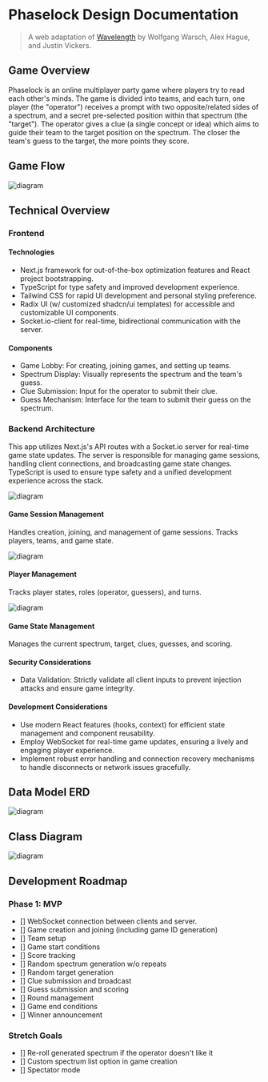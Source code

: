 [//]: # (This file is only used by the `npm run docs command` to generate the README.md file. Do not edit README.md directly.)

# Phaselock Design Documentation

> A web adaptation of [Wavelength](https://www.wavelength.zone/) by Wolfgang Warsch, Alex Hague, and Justin Vickers.

## Game Overview

Phaselock is an online multiplayer party game where players try to read each other's minds. The game is divided into teams, and each turn, one player (the "operator") receives a prompt with two opposite/related sides of a spectrum, and a secret pre-selected position within that spectrum (the "target"). The operator gives a clue (a single concept or idea) which aims to guide their team to the target position on the spectrum. The closer the team's guess to the target, the more points they score.

## Game Flow

![diagram](./readme-1.svg)

## Technical Overview

### Frontend

#### Technologies

- Next.js framework for out-of-the-box optimization features and React project bootstrapping.
- TypeScript for type safety and improved development experience.
- Tailwind CSS for rapid UI development and personal styling preference.
- Radix UI (w/ customized shadcn/ui templates) for accessible and customizable UI components.
- Socket.io-client for real-time, bidirectional communication with the server.

#### Components

- Game Lobby: For creating, joining games, and setting up teams.
- Spectrum Display: Visually represents the spectrum and the team's guess.
- Clue Submission: Input for the operator to submit their clue.
- Guess Mechanism: Interface for the team to submit their guess on the spectrum.

### Backend Architecture

This app utilizes Next.js's API routes with a Socket.io server for real-time game state updates. The server is responsible for managing game sessions, handling client connections, and broadcasting game state changes. TypeScript is used to ensure type safety and a unified development experience across the stack.

![diagram](./readme-2.svg)

#### Game Session Management

Handles creation, joining, and management of game sessions. Tracks players, teams, and game state.

![diagram](./readme-3.svg)

#### Player Management

Tracks player states, roles (operator, guessers), and turns.

![diagram](./readme-4.svg)

#### Game State Management

Manages the current spectrum, target, clues, guesses, and scoring.

#### Security Considerations

- Data Validation: Strictly validate all client inputs to prevent injection attacks and ensure game integrity.

#### Development Considerations

- Use modern React features (hooks, context) for efficient state management and component reusability.
- Employ WebSocket for real-time game updates, ensuring a lively and engaging player experience.
- Implement robust error handling and connection recovery mechanisms to handle disconnects or network issues gracefully.

## Data Model ERD

![diagram](./readme-5.svg)

## Class Diagram

![diagram](./readme-6.svg)

## Development Roadmap

### Phase 1: MVP

- [] WebSocket connection between clients and server.
- [] Game creation and joining (including game ID generation)
- [] Team setup
- [] Game start conditions
- [] Score tracking
- [] Random spectrum generation w/o repeats
- [] Random target generation
- [] Clue submission and broadcast
- [] Guess submission and scoring
- [] Round management
- [] Game end conditions
- [] Winner announcement

### Stretch Goals

- [] Re-roll generated spectrum if the operator doesn't like it
- [] Custom spectrum list option in game creation
- [] Spectator mode
